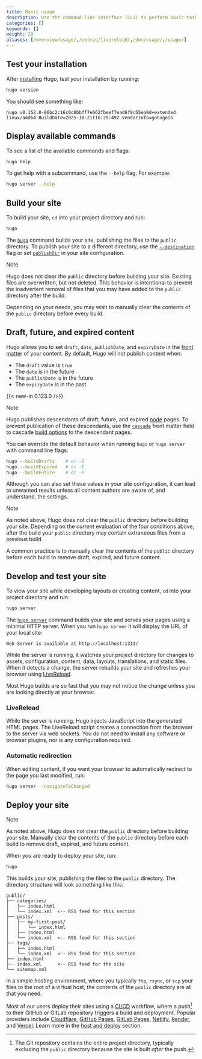 ```yaml
---
title: Basic usage
description: Use the command-line interface (CLI) to perform basic tasks.
categories: []
keywords: []
weight: 20
aliases: [/overview/usage/,/extras/livereload/,/doc/usage/,/usage/]
---
```


## Test your installation

After [installing][] Hugo, test your installation by running:

```sh
hugo version
```

You should see something like:

```text
hugo v0.152.0-06bc2c16c0c0bbff7e662fbeef7ead6f9c55ea0d+extended linux/amd64 BuildDate=2025-10-21T16:29:49Z VendorInfo=gohugoio
```

## Display available commands

To see a list of the available commands and flags:

```sh
hugo help
```

To get help with a subcommand, use the `--help` flag. For example:

```sh
hugo server --help
```

## Build your site

To build your site, `cd` into your project directory and run:

```sh
hugo
```

The [`hugo`][] command builds your site, publishing the files to the `public` directory. To publish your site to a different directory, use the [`--destination`][] flag or set [`publishDir`][] in your site configuration.

> [!note]
> Hugo does not clear the `public` directory before building your site. Existing files are overwritten, but not deleted. This behavior is intentional to prevent the inadvertent removal of files that you may have added to the `public` directory after the build.
>
> Depending on your needs, you may wish to manually clear the contents of the `public` directory before every build.

## Draft, future, and expired content

Hugo allows you to set `draft`, `date`, `publishDate`, and `expiryDate` in the [front matter][] of your content. By default, Hugo will not publish content when:

- The `draft` value is `true`
- The `date` is in the future
- The `publishDate` is in the future
- The `expiryDate` is in the past

{{< new-in 0.123.0 />}}

> [!note]
> Hugo publishes descendants of draft, future, and expired [node](g) pages. To prevent publication of these descendants, use the [`cascade`][] front matter field to cascade [build options][] to the descendant pages.

You can override the default behavior when running `hugo` or `hugo server` with command line flags:

```sh
hugo --buildDrafts    # or -D
hugo --buildExpired   # or -E
hugo --buildFuture    # or -F
```

Although you can also set these values in your site configuration, it can lead to unwanted results unless all content authors are aware of, and understand, the settings.

> [!note]
> As noted above, Hugo does not clear the `public` directory before building your site. Depending on the _current_ evaluation of the four conditions above, after the build your `public` directory may contain extraneous files from a previous build.
>
> A common practice is to manually clear the contents of the `public` directory before each build to remove draft, expired, and future content.

## Develop and test your site

To view your site while developing layouts or creating content, `cd` into your project directory and run:

```sh
hugo server
```

The [`hugo server`][] command builds your site and serves your pages using a minimal HTTP server. When you run `hugo server` it will display the URL of your local site:

```text
Web Server is available at http://localhost:1313/ 
```

While the server is running, it watches your project directory for changes to assets, configuration, content, data, layouts, translations, and static files. When it detects a change, the server rebuilds your site and refreshes your browser using [LiveReload][].

Most Hugo builds are so fast that you may not notice the change unless you are looking directly at your browser.

### LiveReload

While the server is running, Hugo injects JavaScript into the generated HTML pages. The LiveReload script creates a connection from the browser to the server via web sockets. You do not need to install any software or browser plugins, nor is any configuration required.

### Automatic redirection

When editing content, if you want your browser to automatically redirect to the page you last modified, run:

```sh
hugo server --navigateToChanged
```

## Deploy your site

> [!note]
> As noted above, Hugo does not clear the `public` directory before building your site. Manually clear the contents of the `public` directory before each build to remove draft, expired, and future content.

When you are ready to deploy your site, run:

```sh
hugo
```

This builds your site, publishing the files to the `public` directory. The directory structure will look something like this:

```tree
public/
├── categories/
│   ├── index.html
│   └── index.xml  <-- RSS feed for this section
├── posts/
│   ├── my-first-post/
│   │   └── index.html
│   ├── index.html
│   └── index.xml  <-- RSS feed for this section
├── tags/
│   ├── index.html
│   └── index.xml  <-- RSS feed for this section
├── index.html
├── index.xml      <-- RSS feed for the site
└── sitemap.xml
```

In a simple hosting environment, where you typically `ftp`, `rsync`, or `scp` your files to the root of a virtual host, the contents of the `public` directory are all that you need.

Most of our users deploy their sites using a [CI/CD](g) workflow, where a push[^1] to their GitHub or GitLab repository triggers a build and deployment. Popular providers include [Cloudflare][], [GitHub Pages][], [GitLab Pages][], [Netlify][], [Render][], and [Vercel][]. Learn more in the [host and deploy][] section.

[Cloudflare]: /docs/guides/host-and-deploy/host-on-cloudflare
[GitHub Pages]: /docs/guides/host-and-deploy/host-on-github-pages
[GitLab Pages]: /docs/guides/host-and-deploy/host-on-gitlab-pages
[Netlify]: /docs/guides/host-and-deploy/host-on-netlify
[Render]: /docs/guides/host-and-deploy/host-on-render
[Vercel]: /docs/guides/host-and-deploy/host-on-vercel
[host and deploy]: /docs/guides/host-and-deploy/

[^1]: The Git repository contains the entire project directory, typically excluding the `public` directory because the site is built _after_ the push.

[`--destination`]: /docs/reference/commands/hugo/#options
[`cascade`]: /docs/concepts/front-matter/#cascade
[`hugo server`]: /docs/reference/commands/hugo_server/
[`hugo`]: /docs/reference/commands/hugo/
[`publishDir`]: /docs/reference/configuration/all/#publishdir
[build options]: /content-management/build-options/
[front matter]: /docs/concepts/front-matter/
[installing]: /docs/installation/
[LiveReload]: https://github.com/livereload/livereload-js
